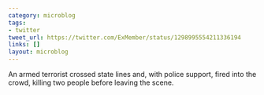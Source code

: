 ```yaml
---
category: microblog
tags:
- twitter
tweet_url: https://twitter.com/ExMember/status/1298995554211336194
links: []
layout: microblog
---
```

An armed terrorist crossed state lines and, with police support, fired into the crowd, killing two people before leaving the scene.
